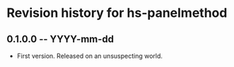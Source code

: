 # Revision history for hs-panelmethod

## 0.1.0.0  -- YYYY-mm-dd

* First version. Released on an unsuspecting world.
